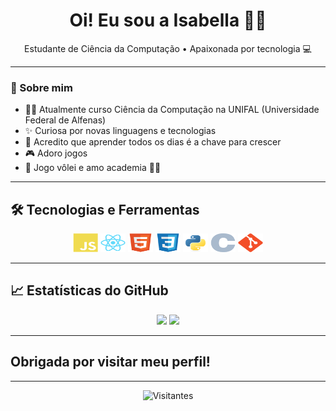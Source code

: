 <h1 align="center">Oi! Eu sou a Isabella 👩‍💻</h1>

<p align="center">
  Estudante de Ciência da Computação • Apaixonada por tecnologia 💻
</p>

---

### 🧠 Sobre mim

- 👩‍🎓 Atualmente curso Ciência da Computação na UNIFAL (Universidade Federal de Alfenas)
- ✨ Curiosa por novas linguagens e tecnologias
- 💜 Acredito que aprender todos os dias é a chave para crescer
- 🎮 Adoro jogos
- 🏐 Jogo vôlei e amo academia 🏋️‍♀️

---

## 🛠️ Tecnologias e Ferramentas

<div align="center">
  <img alt="JavaScript" height="30" width="40" src="https://raw.githubusercontent.com/devicons/devicon/master/icons/javascript/javascript-plain.svg">
  <img alt="React" height="30" width="40" src="https://raw.githubusercontent.com/devicons/devicon/master/icons/react/react-original.svg">
  <img alt="HTML" height="30" width="40" src="https://raw.githubusercontent.com/devicons/devicon/master/icons/html5/html5-original.svg">
  <img alt="CSS" height="30" width="40" src="https://raw.githubusercontent.com/devicons/devicon/master/icons/css3/css3-original.svg">
  <img alt="Python" height="30" width="40" src="https://raw.githubusercontent.com/devicons/devicon/master/icons/python/python-original.svg">
  <img alt="C" height="30" width="40" src="https://raw.githubusercontent.com/devicons/devicon/master/icons/c/c-original.svg">
  <img alt="Git" height="30" width="40" src="https://raw.githubusercontent.com/devicons/devicon/master/icons/git/git-original.svg">
</div>

---

## 📈 Estatísticas do GitHub

<div align="center">
  <img height="180em" src="https://github-readme-stats.vercel.app/api?username=isacsilveira&show_icons=true&theme=tokyonight&include_all_commits=true&count_private=true"/>
  <img height="180em" src="https://github-readme-stats.vercel.app/api/top-langs/?username=isacsilveira&layout=compact&langs_count=15&theme=tokyonight"/>
</div>

---

## Obrigada por visitar meu perfil! 

---

<p align="center">
  <img src="https://komarev.com/ghpvc/?username=MilenoMatos&label=Visitantes&color=blue&style=flat" alt="Visitantes">
</p>
